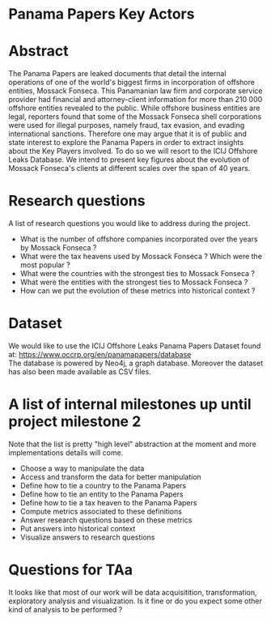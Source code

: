 # Panama Papers Key Actors

# Abstract
The Panama Papers are leaked documents that detail the internal operations of one of the world's biggest firms in incorporation of offshore entities, Mossack Fonseca. This Panamanian law firm and corporate service provider had financial and attorney-client information for more than 210 000 offshore entities revealed to the public. While offshore business entities are legal, reporters found that some of the Mossack Fonseca shell corporations were used for illegal purposes, namely fraud, tax evasion, and evading international sanctions.
Therefore one may argue that it is of public and state interest to explore the Panama Papers in order to extract insights about the Key Players involved. To do so we will resort to the ICIJ Offshore Leaks Database. We intend to present key figures about the evolution of Mossack Fonseca's clients at different scales over the span of 40 years.

# Research questions
A list of research questions you would like to address during the project. 

- What is the number of offshore companies incorporated over the years by Mossack Fonseca ?
- What were the tax heavens used by Mossack Fonseca ? Which were the most popular ?
- What were the countries with the strongest ties to Mossack Fonseca ?
- What were the entities with the strongest ties to Mossack Fonseca ?
- How can we put the evolution of these metrics into historical context ?

# Dataset

We would like to use the ICIJ Offshore Leaks Panama Papers Dataset found at: https://www.occrp.org/en/panamapapers/database  
The database is powered by Neo4j, a graph database. Moreover the dataset has also been made available as CSV files.

# A list of internal milestones up until project milestone 2
Note that the list is pretty "high level" abstraction at the moment and more implementations details will come.

- Choose a way to manipulate the data
- Access and transform the data for better manipulation
- Define how to tie a country to the Panama Papers
- Define how to tie an entity to the Panama Papers
- Define how to tie a tax heaven to the Panama Papers
- Compute metrics associated to these definitions
- Answer research questions based on these metrics
- Put answers into historical context
- Visualize answers to research questions

# Questions for TAa
It looks like that most of our work will be data acquisitition, transformation, exploratory analysis and visualization. Is it fine or do you expect some other kind of analysis to be performed ?
